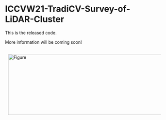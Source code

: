 # ICCVW21-TradiCV-Survey-of-LiDAR-Cluster

This is the released code.

More information will be coming soon!

<br />
<img src="https://github.com/placeforyiming/ICCVW21-LiDAR-Panoptic-Segmentation-TradiCV-Survey-of-Point-Cloud-Cluster/blob/master/examples.png?raw=true" alt="Figure" style="width: 740px; height: 200px;" hspace="10" align="left"/>
<br /><br /><br /><br /><br /><br /><br /><br /><br />
